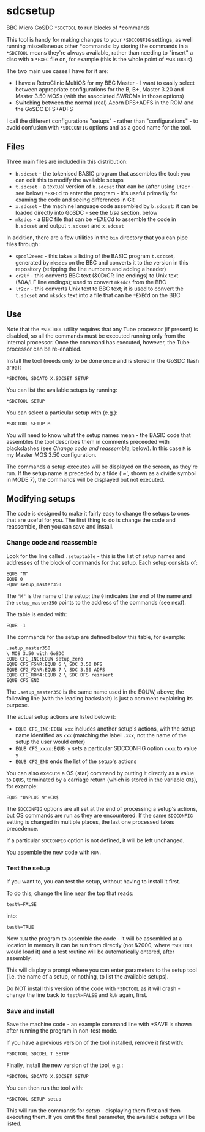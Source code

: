 # sdcsetup

BBC Micro GoSDC `*SDCTOOL` to run blocks of *commands

This tool is handy for making changes to your `*SDCCONFIG` settings, as well
running miscellaneous other *commands: by storing the commands in a `*SDCTOOL`
means they're always available, rather than needing to "insert" a disc with a
`*EXEC` file on, for example (this is the whole point of `*SDCTOOL`s).

The two main use cases I have for it are:

* I have a RetroClinic MultiOS for my BBC Master - I want to easily select between appropriate configurations for the B, B+, Master 3.20 and Master 3.50 MOSs (with the associated SWROMs in those options)
* Switching between the normal (real) Acorn DFS+ADFS in the ROM and the GoSDC DFS+ADFS

I call the different configurations "setups" - rather than "configurations" -
to avoid confusion with `*SDCCONFIG` options and as a good name for the tool.

## Files

Three main files are included in this distribution:

* `b.sdcset` - the tokenised BASIC program that assembles the tool: you can edit this to modify the available setups
* `t.sdcset` - a textual version of `b.sdcset` that can be (after using `lf2cr` - see below) `*EXEC`d to enter the program - it's useful primarily for examing the code and seeing differences in Git
* `x.sdcset` - the machine language code assembled by `b.sdcset`: it can be loaded directly into GoSDC - see the _Use_ section, below
* `mksdcs` - a BBC file that can be *EXECd to assemble the code in `b.sdcset` and output `t.sdcset` and `x.sdcset`

In addition, there are a few utilities in the `bin` directory that you can pipe files through:

* `spool2exec` - this takes a listing of the BASIC program `t.sdcset`, generated by `mksdcs` on the BBC and converts it to the version in this repository (stripping the line numbers and adding a header)
* `cr2lf` - this converts BBC text (&0D/CR line endings) to Unix text (&0A/LF line endings); used to convert `mksdcs` from the BBC
* `lf2cr` - this converts Unix text to BBC text; it is used to convert the `t.sdcset` and `mksdcs` text into a file that can be `*EXEC`d on the BBC

## Use

Note that the `*SDCTOOL` utility requires that any Tube processor (if present)
is disabled, so all the commands must be executed running only from the
internal processor.  Once the command has executed, however, the Tube
processor can be re-enabled.

Install the tool (needs only to be done once and is stored in the GoSDC flash
area):

    *SDCTOOL SDCATO X.SDCSET SETUP

You can list the available setups by running:

    *SDCTOOL SETUP

You can select a particular setup with (e.g.):

    *SDCTOOL SETUP M

You will need to know what the setup names mean - the BASIC code that
assembles the tool describes them in comments preceeded with blackslashes (see
_Change code and reassemble_, below).  In this case `M` is my Master MOS 3.50
configuration.

The commands a setup executes will be displayed on the screen, as they're run.
If the setup name is preceded by a tilde ('~', shown as a divide symbol in
MODE 7), the commands will be displayed but not executed.

## Modifying setups

The code is designed to make it fairly easy to change the setups to ones that
are useful for you.  The first thing to do is change the code and reassemble,
then you can save and install.

### Change code and reassemble

Look for the line called `.setuptable` - this is the list of setup names and
addresses of the block of commands for that setup.  Each setup consists of:

    EQUS "M"
    EQUB 0
    EQUW setup_master350

The `"M"` is the name of the setup; the `0` indicates the end of the name and
the `setup_master350` points to the address of the commands (see next).

The table is ended with:

    EQUB -1

The commands for the setup are defined below this table, for example:

    .setup_master350
    \ MOS 3.50 with GoSDC
    EQUB CFG_INC:EQUW setup_zero
    EQUB CFG_FSNR:EQUB 6 \ SDC 3.50 DFS
    EQUB CFG_F2NR:EQUB 7 \ SDC 3.50 ADFS
    EQUB CFG_ROM4:EQUB 2 \ SDC DFS reinsert
    EQUB CFG_END

The `.setup_master350` is the same name used in the EQUW, above; the following
line (with the leading backslash) is just a comment explaining its purpose.

The actual setup actions are listed below it:

- `EQUB CFG_INC:EQUW xxx` includes another setup's actions, with the setup name identified as `xxx` (matching the label `.xxx`, not the name of the setup the user would enter)
- `EQUB CFG_xxxx:EQUB y` sets a particular SDCCONFIG option `xxxx` to value `y`
- `EQUB CFG_END` ends the list of the setup's actions

You can also execute a OS (star) command by putting it directly as a value
to `EQUS`, terminated by a carriage return (which is stored in the variable
`CR$`), for example:

    EQUS "UNPLUG 9"+CR$

The `SDCCONFIG` options are all set at the end of processing a setup's
actions, but OS commands are run as they are encountered.  If the same
`SDCCONFIG` setting is changed in multiple places, the last one processed
takes precedence.

If a particular `SDCCONFIG` option is not defined, it will be left unchanged.

You assemble the new code with `RUN`.

### Test the setup

If you want to, you can test the setup, without having to install it first.

To do this, change the line near the top that reads:

    test%=FALSE

into:

    test%=TRUE

Now `RUN` the program to assemble the code - it will be assembled at a
location in memory it can be run from directly (not &2000, where `*SDCTOOL`
would load it) and a test routine will be automatically entered, after
assembly.

This will display a prompt where you can enter parameters to the setup tool
(i.e. the name of a setup, or nothing, to list the available setups).

Do NOT install this version of the code with `*SDCTOOL` as it will crash -
change the line back to `test%=FALSE` and `RUN` again, first.

### Save and install

Save the machine code - an example command line with *SAVE is shown after
running the program in non-test mode.

If you have a previous version of the tool installed, remove it first with:

    *SDCTOOL SDCDEL T SETUP

Finally, install the new version of the tool, e.g.:

    *SDCTOOL SDCATO X.SDCSET SETUP

You can then run the tool with:

    *SDCTOOL SETUP setup

This will run the commands for _setup_ - displaying them first and then
executing them.  If you omit the final parameter, the available setups will be
listed.
